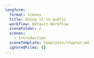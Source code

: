 ```yaml
---
longform:
  format: scenes
  title: Doing it in public
  workflow: Default Workflow
  sceneFolder: /
  scenes:
    - Introduction
  sceneTemplate: templates/chapter.md
  ignoredFiles: []
---
```


